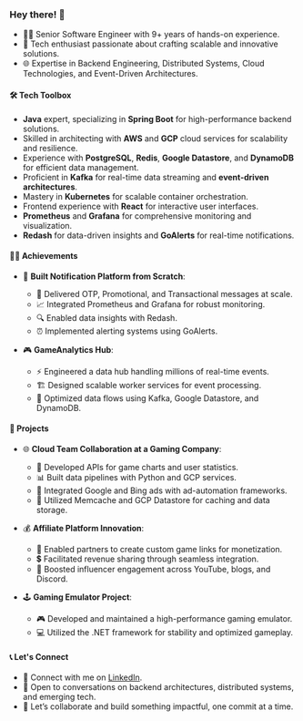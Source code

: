 ### Hey there! 👋

- 👨‍💻 Senior Software Engineer with 9+ years of hands-on experience.
- 🚀 Tech enthusiast passionate about crafting scalable and innovative solutions.
- 🌐 Expertise in Backend Engineering, Distributed Systems, Cloud Technologies, and Event-Driven Architectures.

#### 🛠️ Tech Toolbox

- **Java** expert, specializing in **Spring Boot** for high-performance backend solutions.
- Skilled in architecting with **AWS** and **GCP** cloud services for scalability and resilience.
- Experience with **PostgreSQL**, **Redis**, **Google Datastore**, and **DynamoDB** for efficient data management.
- Proficient in **Kafka** for real-time data streaming and **event-driven architectures**.
- Mastery in **Kubernetes** for scalable container orchestration.
- Frontend experience with **React** for interactive user interfaces.
- **Prometheus** and **Grafana** for comprehensive monitoring and visualization.
- **Redash** for data-driven insights and **GoAlerts** for real-time notifications.

#### 👨‍💼 Achievements

- 🚀 **Built Notification Platform from Scratch**:
  - 📲 Delivered OTP, Promotional, and Transactional messages at scale.
  - 📈 Integrated Prometheus and Grafana for robust monitoring.
  - 🔍 Enabled data insights with Redash.
  - ⏰ Implemented alerting systems using GoAlerts.

- 🎮 **GameAnalytics Hub**:
  - ⚡ Engineered a data hub handling millions of real-time events.
  - 🏗️ Designed scalable worker services for event processing.
  - 📡 Optimized data flows using Kafka, Google Datastore, and DynamoDB.

#### 💼 Projects

- 🌐 **Cloud Team Collaboration at a Gaming Company**:
  - 🎯 Developed APIs for game charts and user statistics.
  - 📊 Built data pipelines with Python and GCP services.
  - 📣 Integrated Google and Bing ads with ad-automation frameworks.
  - 📡 Utilized Memcache and GCP Datastore for caching and data storage.

- 💰 **Affiliate Platform Innovation**:
  - 💼 Enabled partners to create custom game links for monetization.
  - 💲 Facilitated revenue sharing through seamless integration.
  - 🌟 Boosted influencer engagement across YouTube, blogs, and Discord.

- 🕹️ **Gaming Emulator Project**:
  - 🎮 Developed and maintained a high-performance gaming emulator.
  - 💻 Utilized the .NET framework for stability and optimized gameplay.

#### 📞 Let's Connect

- 🤝 Connect with me on [LinkedIn](https://www.linkedin.com/in/chirantar/).
- 💬 Open to conversations on backend architectures, distributed systems, and emerging tech.
- 🚀 Let’s collaborate and build something impactful, one commit at a time.

